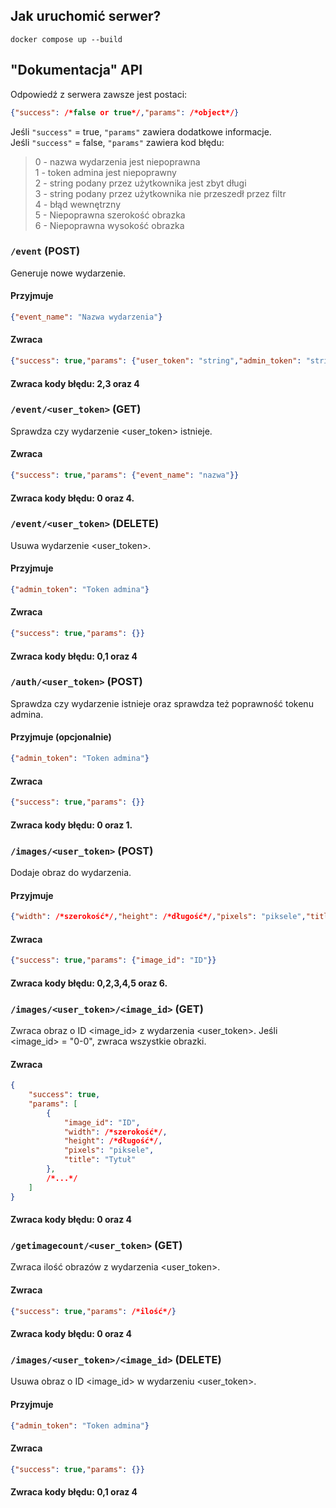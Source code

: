 ## Jak uruchomić serwer?
```
docker compose up --build
```

## "Dokumentacja" API
Odpowiedź z serwera zawsze jest postaci:
```json
{"success": /*false or true*/,"params": /*object*/}
```
Jeśli ``"success"`` = true, ``"params"`` zawiera dodatkowe informacje.<br>
Jeśli ``"success"`` = false, ``"params"`` zawiera kod błędu:<br>
> 0 - nazwa wydarzenia jest niepoprawna<br>
1 - token admina jest niepoprawny<br>
2 - string podany przez użytkownika jest zbyt długi<br>
3 - string podany przez użytkownika nie przeszedł przez filtr<br>
4 - błąd wewnętrzny<br>
5 - Niepoprawna szerokość obrazka<br>
6 - Niepoprawna wysokość obrazka

### ``/event`` (POST)
Generuje nowe wydarzenie.<br>
#### Przyjmuje
```json
{"event_name": "Nazwa wydarzenia"}
```
#### Zwraca
```json
{"success": true,"params": {"user_token": "string","admin_token": "string"}}
```
#### Zwraca kody błędu: 2,3 oraz 4

### ``/event/<user_token>`` (GET)
Sprawdza czy wydarzenie &lt;user_token&gt; istnieje.
#### Zwraca
```json
{"success": true,"params": {"event_name": "nazwa"}}
```
#### Zwraca kody błędu: 0 oraz 4.

### ``/event/<user_token>`` (DELETE)
Usuwa wydarzenie &lt;user_token&gt;.
#### Przyjmuje
```json
{"admin_token": "Token admina"}
```
#### Zwraca
```json
{"success": true,"params": {}}
```
#### Zwraca kody błędu: 0,1 oraz 4

### ``/auth/<user_token>`` (POST)
Sprawdza czy wydarzenie istnieje oraz sprawdza też poprawność tokenu admina.
#### Przyjmuje (opcjonalnie)
```json
{"admin_token": "Token admina"}
```
#### Zwraca
```json
{"success": true,"params": {}}
```
#### Zwraca kody błędu: 0 oraz 1.

### ``/images/<user_token>`` (POST)
Dodaje obraz do wydarzenia.
#### Przyjmuje
```json
{"width": /*szerokość*/,"height": /*długość*/,"pixels": "piksele","title": "Nazwa obrazka"}
```
#### Zwraca
```json
{"success": true,"params": {"image_id": "ID"}}
```
#### Zwraca kody błędu: 0,2,3,4,5 oraz 6.

### ``/images/<user_token>/<image_id>`` (GET)
Zwraca obraz o ID &lt;image_id&gt; z wydarzenia &lt;user_token&gt;.
Jeśli &lt;image_id&gt; = "0-0", zwraca wszystkie obrazki.
#### Zwraca
```json
{
	"success": true,
	"params": [
		{
			"image_id": "ID",
			"width": /*szerokość*/,
			"height": /*długość*/,
			"pixels": "piksele",
			"title": "Tytuł"
		},
		/*...*/
	]
}
```
#### Zwraca kody błędu: 0 oraz 4

### ``/getimagecount/<user_token>`` (GET)
Zwraca ilość obrazów z wydarzenia &lt;user_token&gt;.
#### Zwraca
```json
{"success": true,"params": /*ilość*/}
```
#### Zwraca kody błędu: 0 oraz 4

### ``/images/<user_token>/<image_id>`` (DELETE)
Usuwa obraz o ID &lt;image_id&gt; w wydarzeniu &lt;user_token&gt;.
#### Przyjmuje
```json
{"admin_token": "Token admina"}
```
#### Zwraca
```json
{"success": true,"params": {}}
```
#### Zwraca kody błędu: 0,1 oraz 4